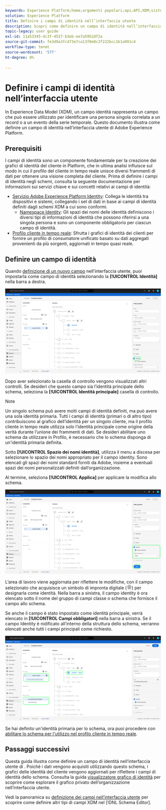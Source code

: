 ```yaml
---
keywords: Experience Platform;home;argomenti popolari;api;API;XDM;sistema XDM;modello dati esperienza;modello dati;ui;area di lavoro;identità;campo;
solution: Experience Platform
title: Definire i campi di identità nell’interfaccia utente
description: Scopri come definire un campo di identità nell’interfaccia utente di Experience Platform.
topic-legacy: user guide
exl-id: 11a53345-4c3f-4537-b3eb-ee7a5952df2a
source-git-commit: fe3d9a3fc473e7ca13f0e0c2f222bcc1b1a991c4
workflow-type: tm+mt
source-wordcount: '577'
ht-degree: 0%

---
```


# Definire i campi di identità nell’interfaccia utente

In Experience Data Model (XDM), un campo identità rappresenta un campo che può essere utilizzato per identificare una persona singola correlata a un record o a un evento della serie temporale. Questo documento illustra come definire un campo di identità nell’interfaccia utente di Adobe Experience Platform.

## Prerequisiti

I campi di identità sono un componente fondamentale per la creazione dei grafici di identità del cliente in Platform, che in ultima analisi influisce sul modo in cui il profilo del cliente in tempo reale unisce diversi frammenti di dati per ottenere una visione completa del cliente. Prima di definire i campi di identità negli schemi, consulta la seguente documentazione per informazioni sui servizi chiave e sui concetti relativi ai campi di identità:

* [Servizio Adobe Experience Platform Identity](../../../identity-service/home.md): Collega le identità tra dispositivi e sistemi, collegando i set di dati in base ai campi di identità definiti dagli schemi XDM a cui sono conformi.
   * [Namespace Identity](../../../identity-service/namespaces.md): Gli spazi dei nomi delle identità definiscono i diversi tipi di informazioni di identità che possono riferirsi a una singola persona e sono un componente obbligatorio per ciascun campo di identità.
* [Profilo cliente in tempo reale](../../../profile/home.md): Sfrutta i grafici di identità dei clienti per fornire un profilo di consumatore unificato basato su dati aggregati provenienti da più sorgenti, aggiornati in tempo quasi reale.

## Definire un campo di identità

Quando [definizione di un nuovo campo](./overview.md#define) nell’interfaccia utente, puoi impostarla come campo di identità selezionando la **[!UICONTROL Identità]** nella barra a destra.

![](../../images/ui/fields/special/identity.png)

Dopo aver selezionato la casella di controllo vengono visualizzati altri controlli. Se desideri che questo campo sia l’identità principale dello schema, seleziona la **[!UICONTROL Identità principale]** casella di controllo.

>[!NOTE]
>
>Un singolo schema può avere molti campi di identità definiti, ma può avere una sola identità primaria. Tutti i campi di identità (primari o di altro tipo) contribuiscono al grafico dell’identità per un singolo cliente, ma il profilo cliente in tempo reale utilizza solo l’identità principale come origine della verità durante l’unione dei frammenti di dati. Se desideri abilitare uno schema da utilizzare in Profilo, è necessario che lo schema disponga di un&#39;identità primaria definita.

Sotto **[!UICONTROL Spazio dei nomi identità]**, utilizza il menu a discesa per selezionare lo spazio dei nomi appropriato per il campo identity. Sono elencati gli spazi dei nomi standard forniti da Adobe, insieme a eventuali spazi dei nomi personalizzati definiti dall’organizzazione.

Al termine, seleziona **[!UICONTROL Applica]** per applicare la modifica allo schema.

![](../../images/ui/fields/special/identity-config.png)

L’area di lavoro viene aggiornata per riflettere le modifiche, con il campo selezionato che acquisisce un simbolo di impronta digitale (![](../../images/ui/fields/special/identity-symbol.png)) per designarla come identità. Nella barra a sinistra, il campo identity è ora elencato sotto il nome del gruppo di campi classe o schema che fornisce il campo allo schema.

Se anche il campo è stato impostato come identità principale, verrà elencato in **[!UICONTROL Campi obbligatori]** nella barra a sinistra. Se il campo Identity è nidificato all’interno della struttura dello schema, verranno elencati anche tutti i campi principali come richiesto.

![](../../images/ui/fields/special/identity-applied.png)

Se hai definito un&#39;identità primaria per lo schema, ora puoi procedere con [abilitare lo schema per l&#39;utilizzo nel profilo cliente in tempo reale](../resources/schemas.md#profile).

## Passaggi successivi

Questa guida illustra come definire un campo di identità nell’interfaccia utente di . Poiché i dati vengono acquisiti utilizzando questo schema, i grafici delle identità del cliente vengono aggiornati per riflettere i campi di identità dello schema. Consulta la guida [visualizzatore grafico di identità](../../../identity-service/ui/identity-graph-viewer.md) per scoprire come esplorare il grafico privato dell’organizzazione nell’interfaccia utente.

Vedi la panoramica su [definizione dei campi nell’interfaccia utente](./overview.md#special) per scoprire come definire altri tipi di campi XDM nel [!DNL Schema Editor].
